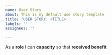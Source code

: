 ```yaml
---
name: User Story
about: This is my default use story template
title: 'USER STORY: <TITLE>'
labels: ''
assignees: ''

---
```


As a **role** I can **capacity** so that **received benefit**
